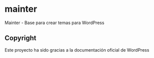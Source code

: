 # mainter
Mainter - Base para crear temas para WordPress



## Copyright 

Este proyecto ha sido gracias a la documentación oficial de WordPress 
